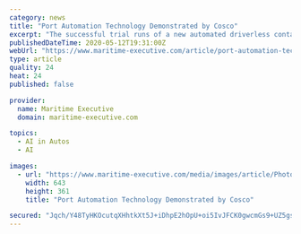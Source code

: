 ```yaml
---
category: news
title: "Port Automation Technology Demonstrated by Cosco"
excerpt: "The successful trial runs of a new automated driverless container truck operating on a 5G platform illustrated yet again the opportunities for port automation. The technology, which is being developed jointly by Cosco Shipping Ports Limited,"
publishedDateTime: 2020-05-12T19:31:00Z
webUrl: "https://www.maritime-executive.com/article/port-automation-technology-demonstrated-by-cosco"
type: article
quality: 24
heat: 24
published: false

provider:
  name: Maritime Executive
  domain: maritime-executive.com

topics:
  - AI in Autos
  - AI

images:
  - url: "https://www.maritime-executive.com/media/images/article/Photos/Technology/Xiamen-Ocean-Gate-Terminal-file-photo-courtesy-Cosco-Shipping-copy.49795a.jpg"
    width: 643
    height: 361
    title: "Port Automation Technology Demonstrated by Cosco"

secured: "Jqch/Y48TyHKOcutqXHhtkXt5J+iDhpE2hOpU+oi5IvJFCK0gwcmGs9+UZ5gsx2LT+H8cn1/oTIi8mM3OaGVFPQwSZXwJks7zHcrQmgQPSAuQIyZt3vq6Hd2xUvALXNV6exbngT0+IfwlnGQcybBhwmWSOYj/W+PtvGv7WiLBK54RQbT1Bpfyr83ZpXbLNQ3gbaS5B+trH/Hx/tfAJmc9bjr4jg//3IsPkQo1JLwOlnB0X5iWVcBQzDQk9CHx7PXAKI2D+tOHGVU5TL1Er1Q/HZONve2F0hIsY6dcyj04QHg2TRCmirFDT5gSoQAI5eYtdpbuLMn71vtxQ7OfZ+pFzPeo7NI4w2NEQigDyxiadFXTEd2FuzjccnjtDnEnaJcuM9ejFH2TfdcxAfrPUtyQz7IBU+rA5zlcXvL7cLD9J4ZbOP7i7+rI23Ko5KQxqcs6dhEtZ156Rj5EWNvl9trpKhC7W7w00msbT19BTMo9zg=;GvmzLtRuVlDIzpjNZ8tteg=="
---
```


